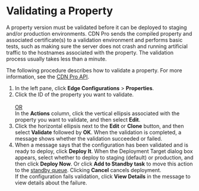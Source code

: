 # Validating a Property

A property version must be validated before it can be deployed to staging and/or production environments. CDN Pro sends the compiled property and associated certificate(s) to a validation environment and performs basic tests, such as making sure the server does not crash and running artificial traffic to the hostnames associated with the property. The validation process usually takes less than a minute. 

The following procedure describes how to validate a property. For more information, see the [CDN Pro API](</apidocs#tag/Property-Validation>). 

1. In the left pane, click **Edge Configurations** > **Properties**.
2. Click the ID of the property you want to validate. <br><br><u>OR </u></br>
   In the **Actions** column, click the vertical ellipsis associated with the property you want to validate, and then select **Edit**.
3. Click the horizontal ellipsis next to the **Edit** or **Clone** button, and then select **Validate** followed by **OK**. When the validation is completed, a message shows whether the validation succeeded or failed.
4. When a message says that the configuration has been validated and is ready to deploy, click **Deploy It**. When the Deployment Target dialog box appears, select whether to deploy to staging (default) or production, and then click **Deploy Now**. Or click **Add to Standby task** to move this action to the [standby queue](<docs/../../tasks/standby-tasks.md>). Clicking **Cancel** cancels deployment.</ul></li> If the configuration fails validation, click **View Details** in the message to view details about the failure.